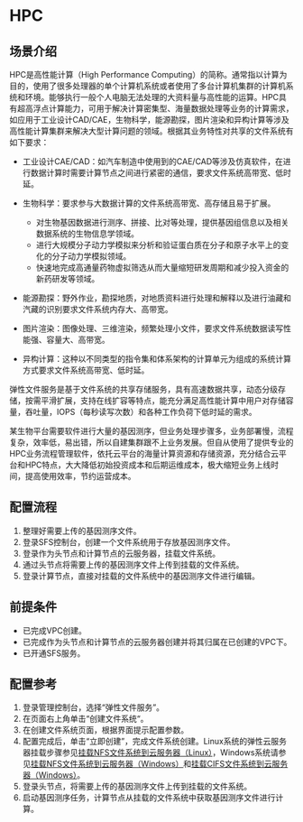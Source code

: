 # HPC<a name="zh-cn_topic_0037925065"></a>

## 场景介绍<a name="section5199218591644"></a>

HPC是高性能计算（High Performance Computing）的简称。通常指以计算为目的，使用了很多处理器的单个计算机系统或者使用了多台计算机集群的计算机系统和环境。能够执行一般个人电脑无法处理的大资料量与高性能的运算。HPC具有超高浮点计算能力，可用于解决计算密集型、海量数据处理等业务的计算需求，如应用于工业设计CAD/CAE，生物科学，能源勘探，图片渲染和异构计算等涉及高性能计算集群来解决大型计算问题的领域。根据其业务特性对共享的文件系统有如下要求：

-   工业设计CAE/CAD：如汽车制造中使用到的CAE/CAD等涉及仿真软件，在进行数据计算时需要计算节点之间进行紧密的通信，要求文件系统高带宽、低时延。
-   生物科学：要求参与大数据计算的文件系统高带宽、高存储且易于扩展。
    -   对生物基因数据进行测序、拼接、比对等处理，提供基因组信息以及相关数据系统的生物信息学领域。
    -   进行大规模分子动力学模拟来分析和验证蛋白质在分子和原子水平上的变化的分子动力学模拟领域。
    -   快速地完成高通量药物虚拟筛选从而大量缩短研发周期和减少投入资金的新药研发等领域。

-   能源勘探：野外作业，勘探地质，对地质资料进行处理和解释以及进行油藏和汽藏的识别要求文件系统内存大、高带宽。
-   图片渲染：图像处理、三维渲染，频繁处理小文件，要求文件系统数据读写性能强、容量大、高带宽。
-   异构计算：这种以不同类型的指令集和体系架构的计算单元为组成的系统计算方式要求文件系统高带宽、低时延。

弹性文件服务是基于文件系统的共享存储服务，具有高速数据共享，动态分级存储，按需平滑扩展，支持在线扩容等特点，能充分满足高性能计算中用户对存储容量，吞吐量，IOPS（每秒读写次数）和各种工作负荷下低时延的需求。

某生物平台需要软件进行大量的基因测序，但业务处理步骤多，业务部署慢，流程复杂，效率低，易出错，所以自建集群跟不上业务发展。但自从使用了提供专业的HPC业务流程管理软件，依托云平台的海量计算资源和存储资源，充分结合云平台和HPC特点，大大降低初始投资成本和后期运维成本，极大缩短业务上线时间，提高使用效率，节约运营成本。

## 配置流程<a name="section652070912244"></a>

1.  整理好需要上传的基因测序文件。
2.  登录SFS控制台，创建一个文件系统用于存放基因测序文件。
3.  登录作为头节点和计算节点的云服务器，挂载文件系统。
4.  通过头节点将需要上传的基因测序文件上传到挂载的文件系统。
5.  登录计算节点，直接对挂载的文件系统中的基因测序文件进行编辑。

## 前提条件<a name="section44286645122428"></a>

-   已完成VPC创建。
-   已完成作为头节点和计算节点的云服务器创建并将其归属在已创建的VPC下。
-   已开通SFS服务。

## 配置参考<a name="section66406365122442"></a>

1.  登录管理控制台，选择“弹性文件服务”。
2.  在页面右上角单击“创建文件系统“。
3.  在创建文件系统页面，根据界面提示配置参数。
4.  配置完成后，单击“立即创建”，完成文件系统创建。Linux系统的弹性云服务器挂载步骤参见[挂载NFS文件系统到云服务器（Linux）](https://support.huaweicloud.com/qs-sfs/zh-cn_topic_0034428728.html)，Windows系统请参见[挂载NFS文件系统到云服务器（Windows）](https://support.huaweicloud.com/qs-sfs/zh-cn_topic_0105224109.md)和[挂载CIFS文件系统到云服务器（Windows）](https://support.huaweicloud.com/qs-sfs/zh-cn_topic_0151246279.html)。
5.  登录头节点，将需要上传的基因测序文件上传到挂载的文件系统。
6.  启动基因测序任务，计算节点从挂载的文件系统中获取基因测序文件进行计算。

